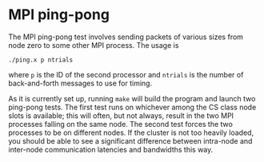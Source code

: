 # MPI ping-pong

The MPI ping-pong test involves sending packets of various sizes from
node zero to some other MPI process.  The usage is

    ./ping.x p ntrials

where `p` is the ID of the second processor and `ntrials` is the number
of back-and-forth messages to use for timing.

As it is currently set up, running `make` will build the program and
launch two ping-pong tests.  The first test runs on whichever among
the CS class node slots is available; this will often, but not always,
result in the two MPI processes falling on the same node.  The second
test forces the two processes to be on different nodes.  If the cluster
is not too heavily loaded, you should be able to see a significant
difference between intra-node and inter-node communication latencies
and bandwidths this way.


